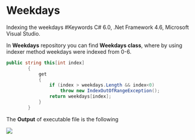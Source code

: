 # Weekdays
Indexing the weekdays 
#Keywords
C# 6.0, .Net Framework 4.6, Microsoft Visual Studio.

In **Weekdays** repository you can find **Weekdays class**, where by using indexer method weekdays were indexed from 0-6.
```C#
public string this[int index]
        {
            get
            {
                if (index > weekdays.Length && index<0)
                    throw new IndexOutOfRangeException();
                return weekdays[index];
            }
        }
 ```
 
 The **Output** of executable file is the following
 
 <img src="https://cloud.githubusercontent.com/assets/24455176/21984295/b7138528-dc0e-11e6-8d76-3985ad86f8b8.png" align="left"  />
 
